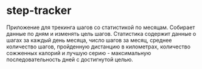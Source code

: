 # step-tracker
Приложение для трекинга шагов со статистикой по месяцам. Собирает данные по дням и изменять цель шагов. Статистика содержит данные о шагах за каждый день месяца, число шагов за месяц, среднее количество шагов, пройденную дистанцию в километрах, количество сожженных калорий и лучшую серию - максимальную последовательность дней с достигнутой целью.
